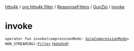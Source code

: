 [http4k](../../../index.md) / [org.http4k.filter](../../index.md) / [ResponseFilters](../index.md) / [GunZip](index.md) / [invoke](./invoke.md)

# invoke

`operator fun invoke(compressionMode: `[`GzipCompressionMode`](../../-gzip-compression-mode/index.md)` = NON_STREAMING): `[`Filter`](../../../org.http4k.core/-filter/index.md) [(source)](https://github.com/http4k/http4k/blob/master/http4k-core/src/main/kotlin/org/http4k/filter/ResponseFilters.kt#L103)